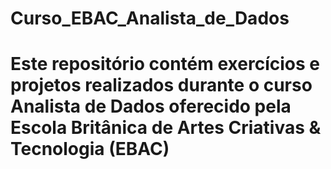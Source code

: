 # Curso_EBAC_Analista_de_Dados
# Este repositório contém exercícios e projetos realizados durante o curso Analista de Dados oferecido pela Escola Britânica de Artes Criativas &amp; Tecnologia (EBAC)

